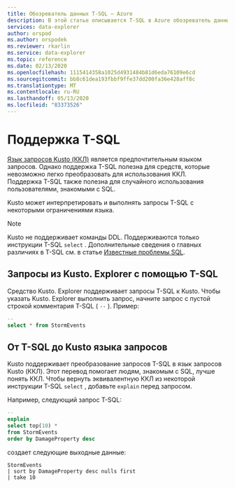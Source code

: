 ```yaml
---
title: Обозреватель данных T-SQL — Azure
description: В этой статье описывается T-SQL в Azure обозреватель данных.
services: data-explorer
author: orspod
ms.author: orspodek
ms.reviewer: rkarlin
ms.service: data-explorer
ms.topic: reference
ms.date: 02/13/2020
ms.openlocfilehash: 1115414358a1025d4931484b81d6eda76109e6cd
ms.sourcegitcommit: bb8c61dea193fbbf9ffe37dd200fa36e428aff8c
ms.translationtype: MT
ms.contentlocale: ru-RU
ms.lasthandoff: 05/13/2020
ms.locfileid: "83373526"
---
```

# <a name="t-sql-support"></a>Поддержка T-SQL

[Язык запросов Kusto (ККЛ)](../../query/index.md) является предпочтительным языком запросов.
Однако поддержка T-SQL полезна для средств, которые невозможно легко преобразовать для использования ККЛ.  
Поддержка T-SQL также полезна для случайного использования пользователями, знакомыми с SQL.

Kusto может интерпретировать и выполнять запросы T-SQL с некоторыми ограничениями языка.

> [!NOTE]
> Kusto не поддерживает команды DDL. Поддерживаются только инструкции T-SQL `select` . Дополнительные сведения о главных различиях в T-SQL см. в статье [Известные проблемы SQL](./sqlknownissues.md).

## <a name="querying-from-kustoexplorer-with-t-sql"></a>Запросы из Kusto. Explorer с помощью T-SQL

Средство Kusto. Explorer поддерживает запросы T-SQL к Kusto.
Чтобы указать Kusto. Explorer выполнить запрос, начните запрос с пустой строкой комментария T-SQL ( `--` ). Пример:

```sql
--
select * from StormEvents
```

## <a name="from-t-sql-to-kusto-query-language"></a>От T-SQL до Kusto языка запросов

Kusto поддерживает преобразование запросов T-SQL в язык запросов Kusto (ККЛ). Этот перевод помогает людям, знакомым с SQL, лучше понять ККЛ.
Чтобы вернуть эквивалентную ККЛ из некоторой инструкции T-SQL `select` , добавьте `explain` перед запросом.

Например, следующий запрос T-SQL:

```sql
--
explain
select top(10) *
from StormEvents
order by DamageProperty desc
```

создает следующие выходные данные:

```kusto
StormEvents
| sort by DamageProperty desc nulls first
| take 10
```
